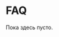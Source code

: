 # FAQ

Пока здесь пусто.

[comment]: <> (### Как помочь материально?)
[comment]: <> ([https://frame.vg/donate]&#40;https://frame.vg/donate&#41;)

[comment]: <> (### Как помочь в разработке?)
[comment]: <> (На данный момент помощь в разработке не требуется. )
[comment]: <> (Но ты можешь написать через [форму]&#40;https://frame.vg/contact&#41;, когда придет время, я с тобой свяжусь.)